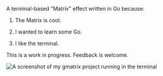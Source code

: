 A terminal-based "Matrix" effect written in Go because:

1. The Matrix is cool.

2. I wanted to learn some Go.

3. I like the terminal.

This is a work in progress. Feedback is welcome.

![A screenshot of my gmatrix project running in the terminal](data/capture.gif)
